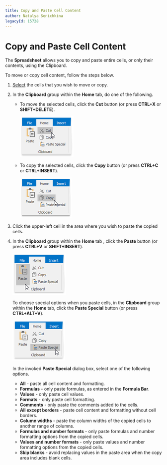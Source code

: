 ```yaml
---
title: Copy and Paste Cell Content
author: Natalya Senichkina
legacyId: 15728
---
```

# Copy and Paste Cell Content
The **Spreadsheet** allows you to copy and paste entire cells, or only their contents, using the Clipboard.

To move or copy cell content, follow the steps below.
1. [Select](select-cells-or-cell-content.md) the cells that you wish to move or copy.
2. In the **Clipboard** group within the **Home** tab, do one of the following.
	* To move the selected cells, click the **Cut** button (or press **CTRL+X** or **SHIFT+DELETE**).
		
		![CutCommand.png](../../../images/img21133.png)
	* To copy the selected cells, click the **Copy** button (or press **CTRL+C** or **CTRL+INSERT**).
		
		![CopyCommand.png](../../../images/img21132.png)
3. Click the upper-left cell in the area where you wish to paste the copied cells.
4. In the **Clipboard** group within the **Home** tab , click the **Paste** button (or press **CTRL+V** or **SHIFT+INSERT**).
	
	![PasteCommand.png](../../../images/img21134.png)
	
	To choose special options when you paste cells, in the **Clipboard** group within the **Home** tab, click the **Paste Special** button (or press **CTRL+ALT+V**).
	
	![PasteSpecialCommand.png](../../../images/img21135.png)
	
	In the invoked **Paste Special** dialog box, select one of the following options.
	* **All** - paste all cell content and formatting.
	* **Formulas** - only paste formulas, as entered in the **Formula Bar**.
	* **Values** - only paste cell values.
	* **Formats** - only paste cell formatting.
	* **Comments** - only paste the comments added to the cells.
	* **All except borders** - paste cell content and formatting without cell borders.
	* **Column widths** - paste the column widths of the copied cells to another range of columns.
	* **Formulas and number formats** - only paste formulas and number formatting options from the copied cells.
	* **Values and number formats** - only paste values and number formatting options from the copied cells.
	* **Skip blanks** - avoid replacing values in the paste area when the copy area includes blank cells.